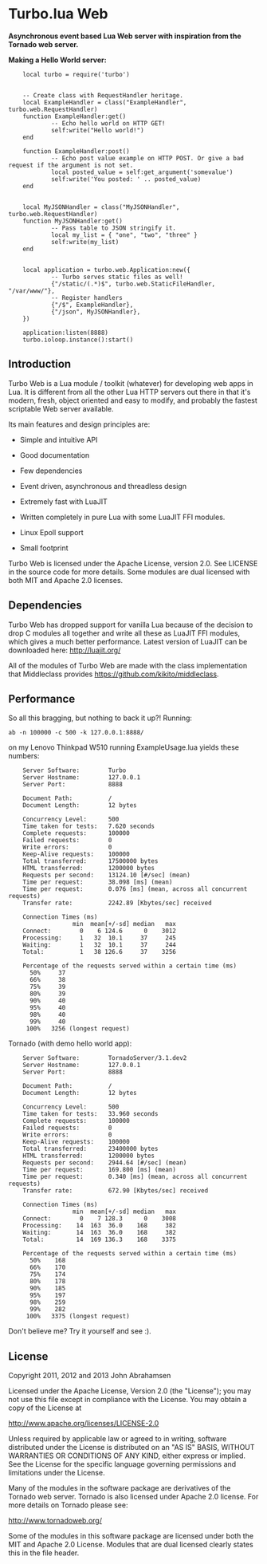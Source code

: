 Turbo.lua Web 
========

<b>Asynchronous event based Lua Web server with inspiration from the Tornado web server.</b>

<b>Making a Hello World server:</b>

        local turbo = require('turbo')


        -- Create class with RequestHandler heritage.
        local ExampleHandler = class("ExampleHandler", turbo.web.RequestHandler)
        function ExampleHandler:get()
                -- Echo hello world on HTTP GET!
                self:write("Hello world!")
        end
        
        function ExampleHandler:post()
                -- Echo post value example on HTTP POST. Or give a bad request if the argument is not set.
                local posted_value = self:get_argument('somevalue')
                self:write('You posted: ' .. posted_value)
        end
        
        
        local MyJSONHandler = class("MyJSONHandler", turbo.web.RequestHandler)
        function MyJSONHandler:get()
                -- Pass table to JSON stringify it.  
                local my_list = { "one", "two", "three" }
                self:write(my_list)
        end
        
         
        local application = turbo.web.Application:new({
                -- Turbo serves static files as well!
                {"/static/(.*)$", turbo.web.StaticFileHandler, "/var/www/"},
                -- Register handlers
                {"/$", ExampleHandler},
                {"/json", MyJSONHandler},
        })
        
        application:listen(8888)
        turbo.ioloop.instance():start()

Introduction
------------
Turbo Web is a Lua module / toolkit (whatever) for developing web apps in Lua. It is different from all the other
Lua HTTP servers out there in that it's modern, fresh, object oriented and easy to modify, and probably the fastest scriptable Web server
available.

Its main features and design principles are:

- Simple and intuitive API

- Good documentation

- Few dependencies

- Event driven, asynchronous and threadless design

- Extremely fast with LuaJIT

- Written completely in pure Lua with some LuaJIT FFI modules.

- Linux Epoll support

- Small footprint

Turbo Web is licensed under the Apache License, version 2.0. See LICENSE in the source code for more details. Some modules 
are dual licensed with both MIT and Apache 2.0 licenses.

Dependencies
------------
Turbo Web has dropped support for vanilla Lua because of the decision to drop C modules all together and write all these as LuaJIT FFI modules,
which gives a much better performance. Latest version of LuaJIT can be downloaded here: http://luajit.org/

All of the modules of Turbo Web are made with the class implementation that Middleclass provides <https://github.com/kikito/middleclass>. 


Performance
-----------
So all this bragging, but nothing to back it up?!
Running:

	ab -n 100000 -c 500 -k 127.0.0.1:8888/

on my Lenovo Thinkpad W510 running ExampleUsage.lua yields these numbers:

        Server Software:        Turbo
        Server Hostname:        127.0.0.1
        Server Port:            8888
        
        Document Path:          /
        Document Length:        12 bytes
        
        Concurrency Level:      500
        Time taken for tests:   7.620 seconds
        Complete requests:      100000
        Failed requests:        0
        Write errors:           0
        Keep-Alive requests:    100000
        Total transferred:      17500000 bytes
        HTML transferred:       1200000 bytes
        Requests per second:    13124.10 [#/sec] (mean)
        Time per request:       38.098 [ms] (mean)
        Time per request:       0.076 [ms] (mean, across all concurrent requests)
        Transfer rate:          2242.89 [Kbytes/sec] received

        Connection Times (ms)
                      min  mean[+/-sd] median   max
        Connect:        0    6 124.6      0    3012
        Processing:     1   32  10.1     37     245
        Waiting:        1   32  10.1     37     244
        Total:          1   38 126.6     37    3256
        
        Percentage of the requests served within a certain time (ms)
          50%     37
          66%     38
          75%     39
          80%     39
          90%     40
          95%     40
          98%     40
          99%     40
         100%   3256 (longest request)


Tornado (with demo hello world app):

        Server Software:        TornadoServer/3.1.dev2
        Server Hostname:        127.0.0.1
        Server Port:            8888
        
        Document Path:          /
        Document Length:        12 bytes
        
        Concurrency Level:      500
        Time taken for tests:   33.960 seconds
        Complete requests:      100000
        Failed requests:        0
        Write errors:           0
        Keep-Alive requests:    100000
        Total transferred:      23400000 bytes
        HTML transferred:       1200000 bytes
        Requests per second:    2944.64 [#/sec] (mean)
        Time per request:       169.800 [ms] (mean)
        Time per request:       0.340 [ms] (mean, across all concurrent requests)
        Transfer rate:          672.90 [Kbytes/sec] received
        
        Connection Times (ms)
                      min  mean[+/-sd] median   max
        Connect:        0    7 128.3      0    3008
        Processing:    14  163  36.0    168     382
        Waiting:       14  163  36.0    168     382
        Total:         14  169 136.3    168    3375
        
        Percentage of the requests served within a certain time (ms)
          50%    168
          66%    170
          75%    174
          80%    178
          90%    185
          95%    197
          98%    259
          99%    282
         100%   3375 (longest request)


Don't believe me? Try it yourself and see :).


License
-------
Copyright 2011, 2012 and 2013 John Abrahamsen

Licensed under the Apache License, Version 2.0 (the "License");
you may not use this file except in compliance with the License.
You may obtain a copy of the License at

http://www.apache.org/licenses/LICENSE-2.0

Unless required by applicable law or agreed to in writing, software
distributed under the License is distributed on an "AS IS" BASIS,
WITHOUT WARRANTIES OR CONDITIONS OF ANY KIND, either express or implied.
See the License for the specific language governing permissions and
limitations under the License.

Many of the modules in the software package are derivatives of the 
Tornado web server. Tornado is also licensed under Apache 2.0 license.
For more details on Tornado please see:

<http://www.tornadoweb.org/>

Some of the modules in this software package are licensed under
both the MIT and Apache 2.0 License. Modules that are dual licensed 
clearly states this in the file header.

